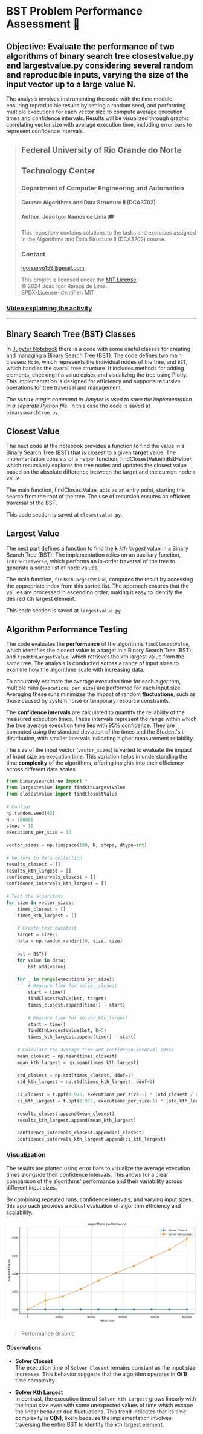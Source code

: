 # BST Problem Performance Assessment :busts_in_silhouette:

## Objective: Evaluate the performance of two algorithms of binary search tree closestvalue.py and largestvalue.py considering several random and reproducible inputs, varying the size of the input vector up to a large value N.

The analysis involves instrumenting the code with the time module, ensuring reproducible results by setting a random seed, and performing multiple executions for each vector size to compute average execution times and confidence intervals. Results will be visualized through graphic correlating vector size with average execution time, including error bars to represent confidence intervals. 

> ## Federal University of Rio Grande do Norte  
> ## Technology Center  
> ### Department of Computer Engineering and Automation  
> #### Course: **Algorithms and Data Structure II (DCA3702)**  
> #### Author: **João Igor Ramos de Lima :mortar_board:**
>
> This repository contains solutions to the tasks and exercises assigned in the Algorithms and Data Structure II (DCA3702) course.
>
> ### Contact
> [igorservo159@gmail.com](mailto:igorservo159@gmail.com)
>
> This project is licensed under the [MIT License](../../LICENSE)  
> © 2024 João Igor Ramos de Lima.  
> SPDX-License-Identifier: MIT

### [Video explaining the activity](https://www.loom.com)

---

## Binary Search Tree (BST) Classes

In [Jupyter Notebook](./BST_problems_performance.ipynb) there is a code with some useful classes for creating and managing a Binary Search Tree (BST). The code defines two main classes: `Node`, which represents the individual nodes of the tree, and `BST`, which handles the overall tree structure. It includes methods for adding elements, checking if a value exists, and visualizing the tree using Plotly. This implementation is designed for efficiency and supports recursive operations for tree traversal and management. 

*The **`%%file`** magic command in Jupyter is used to save the implementation in a separate Python file.* In this case the code is saved at `binarysearchtree.py`.

## Closest Value

The next code at the notebook provides a function to find the value in a Binary Search Tree (BST) that is closest to a given **target** value. The implementation consists of a helper function, findClosestValueInBstHelper, which recursively explores the tree nodes and updates the closest value based on the absolute difference between the target and the current node's value. 

The main function, findClosestValue, acts as an entry point, starting the search from the root of the tree. The use of recursion ensures an efficient traversal of the BST. 

This code section is saved at `closestvalue.py`.

## Largest Value

The next part defines a function to find the **k** *kth largest* value in a Binary Search Tree (BST). The implementation relies on an auxiliary function, `inOrderTraverse`, which performs an in-order traversal of the tree to generate a sorted list of node values. 

The main function, `findKthLargestValue`, computes the result by accessing the appropriate index from this sorted list. The approach ensures that the values are processed in ascending order, making it easy to identify the desired kth largest element. 

This code section is saved at `largestvalue.py`.

## Algorithm Performance Testing

The code evaluates the **performance** of the algorithms `findClosestValue`, which identifies the closest value to a target in a Binary Search Tree (BST), and `findKthLargestValue`, which retrieves the kth largest value from the same tree. The analysis is conducted across a range of input sizes to examine how the algorithms scale with increasing data.

To accurately estimate the average execution time for each algorithm, multiple runs (`executions_per_size`) are performed for each input size. Averaging these runs minimizes the impact of random **fluctuations**, such as those caused by system noise or temporary resource constraints.

The **confidence intervals** are calculated to quantify the reliability of the measured execution times. These intervals represent the range within which the true average execution time lies with 95% confidence. They are computed using the standard deviation of the times and the Student's t-distribution, with smaller intervals indicating higher measurement reliability.

The size of the input vector (`vector_sizes`) is varied to evaluate the impact of input size on execution time. This variation helps in understanding the time **complexity** of the algorithms, offering insights into their efficiency across different data scales.

```python
from binarysearchtree import *
from largestvalue import findKthLargestValue
from closestvalue import findClosestValue

# Configs
np.random.seed(42)
N = 100000
steps = 10
executions_per_size = 10

vector_sizes = np.linspace(100, N, steps, dtype=int)

# Vectors to data collection
results_closest = []
results_kth_largest = []
confidence_intervals_closest = []
confidence_intervals_kth_largest = []

# Test the algorithms
for size in vector_sizes:
    times_closest = []
    times_kth_largest = []

    # Create test datatest
    target = size/2
    data = np.random.randint(0, size, size)

    bst = BST()
    for value in data:
        bst.add(value)

    for _ in range(executions_per_size):
        # Measure time for solver_closest
        start = time()
        findClosestValue(bst, target)
        times_closest.append(time() - start)

        # Measure time for solver_kth_largest
        start = time()
        findKthLargestValue(bst, k=5)
        times_kth_largest.append(time() - start)

    # Calculate the avarage time and confidence interval (95%)
    mean_closest = np.mean(times_closest)
    mean_kth_largest = np.mean(times_kth_largest)

    std_closest = np.std(times_closest, ddof=1)
    std_kth_largest = np.std(times_kth_largest, ddof=1)

    ci_closest = t.ppf(0.975, executions_per_size-1) * (std_closest / np.sqrt(executions_per_size))
    ci_kth_largest = t.ppf(0.975, executions_per_size-1) * (std_kth_largest / np.sqrt(executions_per_size))

    results_closest.append(mean_closest)
    results_kth_largest.append(mean_kth_largest)

    confidence_intervals_closest.append(ci_closest)
    confidence_intervals_kth_largest.append(ci_kth_largest)
```

### Visualization

The results are plotted using error bars to visualize the average execution times alongside their confidence intervals. This allows for a clear comparison of the algorithms' performance and their variability across different input sizes. 

By combining repeated runs, confidence intervals, and varying input sizes, this approach provides a robust evaluation of algorithm efficiency and scalability.

![Performance Graphic](./imgs/graphic.png)

> Performance Graphic

#### Observations

*  **Solver Closest**  
   The execution time of `Solver Closest` remains constant as the input size increases. This behavior suggests that the algorithm operates in **O(1)** time complexity .

*  **Solver Kth Largest**  
   In contrast, the execution time of `Solver Kth Largest` grows linearly with the input size even with some unexpected values of time which escape the linear behavior due fluctuations. This trend indicates that its time complexity is **O(N)**, likely because the implementation involves traversing the entire BST to identify the kth largest element.
